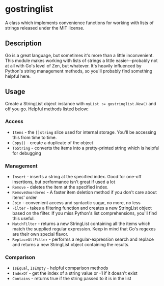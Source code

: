 # gostringlist

A class which implements convenience functions for working with lists of strings released under the MIT license. 

## Description

Go is a great language, but sometimes it's more than a little inconvenient. This module makes working with lists of strings a little easier--probably not at all with Go's level of Zen, but whatever. It's heavily influenced by Python's string management methods, so you'll probably find something helpful here.

## Usage

Create a StringList object instance with `myList := gostringlist.New()` and off you go. Helpful methods listed below:

### Access

- `Items` - the `[]string` slice used for internal storage. You'll be accessing this from time to time.
- `Copy()` - create a duplicate of the object
- `ToString` - converts the items into a pretty-printed string which is helpful for debugging

### Management

- `Insert` - inserts a string at the specified index. Good for one-off insertions, but performance isn't great if used a lot
- `Remove` - deletes the item at the specified index.
- `RemoveUnordered` - A faster item deletion method if you don't care about items' order
- `Join` - convenient access and syntactic sugar, no more, no less 
- `Filter` - takes a filtering function and creates a new StringList object based on the filter. If you miss Python's list comprehensions, you'll find this useful.
- `MatchFilter` - returns a new StringList containing all the items which match the supplied regular expression. Keep in mind that Go's regexes are their own special flavor.
- `ReplaceAllFilter` - performs a regular-expression search and replace and returns a new StringList object containing the results.

### Comparison

- `IsEqual`, `IsEmpty` - helpful comparison methods
- `IndexOf` - get the index of a string value or -1 if it doesn't exist
- `Contains` - returns true if the string passed to it is in the list


